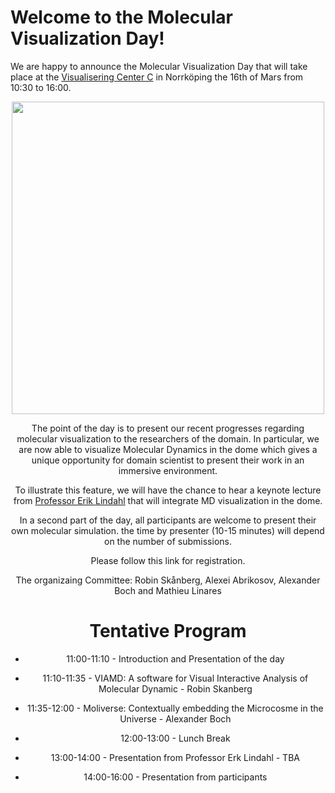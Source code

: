 # Welcome to the Molecular Visualization Day!

We are happy to announce the Molecular Visualization Day that will take place at the [Visualisering Center C](https://visualiseringscenter.se/en) in Norrköping the 16th of Mars from 10:30 to 16:00.

<center><img src="https://user-images.githubusercontent.com/38646069/213687592-a275fa4f-9107-4685-a663-fe602ddf6d9b.jpg"  width="500"><center>

The point of the day is to present our recent progresses regarding molecular visualization to the researchers of the domain. In particular, we are now able to visualize Molecular Dynamics in the dome which gives a unique opportunity for domain scientist to present their work in an immersive environment. 
  
To illustrate this feature, we will have the chance to hear a keynote lecture from [Professor Erik Lindahl](https://www.scilifelab.se/researchers/erik-lindahl/) that will integrate MD visualization in the dome.
  
In a second part of the day, all participants are welcome to present their own molecular simulation. the time by presenter (10-15 minutes) will depend on the number of submissions.
  
Please follow this link for registration.
  
The organizaing Committee: Robin Skånberg, Alexei Abrikosov, Alexander Boch and Mathieu Linares 
  
# Tentative Program
  * 11:00-11:10 - Introduction and Presentation of the day
  * 11:10-11:35 - VIAMD: A software for Visual Interactive Analysis of Molecular Dynamic - Robin Skanberg
  * 11:35-12:00 - Moliverse: Contextually embedding the Microcosme in the Universe - Alexander Boch
  
  * 12:00-13:00 - Lunch Break
  
  * 13:00-14:00 - Presentation from Professor Erk Lindahl - TBA
  * 14:00-16:00 - Presentation from participants

